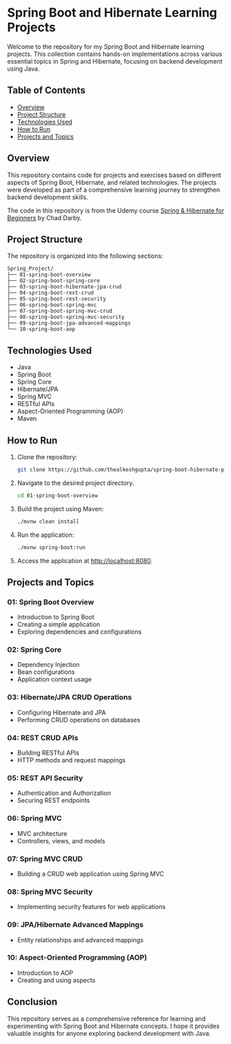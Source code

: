 
# Spring Boot and Hibernate Learning Projects

Welcome to the repository for my Spring Boot and Hibernate learning projects. This collection contains hands-on implementations across various essential topics in Spring and Hibernate, focusing on backend development using Java.

## Table of Contents
- [Overview](#overview)
- [Project Structure](#project-structure)
- [Technologies Used](#technologies-used)
- [How to Run](#how-to-run)
- [Projects and Topics](#projects-and-topics)

## Overview
This repository contains code for projects and exercises based on different aspects of Spring Boot, Hibernate, and related technologies. The projects were developed as part of a comprehensive learning journey to strengthen backend development skills.

The code in this repository is from the Udemy course [Spring & Hibernate for Beginners](https://www.udemy.com/course/spring-hibernate-tutorial) by Chad Darby.

## Project Structure
The repository is organized into the following sections:
```
Spring_Project/
├── 01-spring-boot-overview
├── 02-spring-boot-spring-core
├── 03-spring-boot-hibernate-jpa-crud
├── 04-spring-boot-rest-crud
├── 05-spring-boot-rest-security
├── 06-spring-boot-spring-mvc
├── 07-spring-boot-spring-mvc-crud
├── 08-spring-boot-spring-mvc-security
├── 09-spring-boot-jpa-advanced-mappings
└── 10-spring-boot-aop
```

## Technologies Used
- Java
- Spring Boot
- Spring Core
- Hibernate/JPA
- Spring MVC
- RESTful APIs
- Aspect-Oriented Programming (AOP)
- Maven

## How to Run
1. Clone the repository:
   ```bash
   git clone https://github.com/thealkeshgupta/spring-boot-hibernate-projects.git
   ```
2. Navigate to the desired project directory.
   ```bash
   cd 01-spring-boot-overview
   ```
3. Build the project using Maven:
   ```bash
   ./mvnw clean install
   ```
4. Run the application:
   ```bash
   ./mvnw spring-boot:run
   ```
5. Access the application at [http://localhost:8080](http://localhost:8080).

## Projects and Topics
### 01: Spring Boot Overview
- Introduction to Spring Boot
- Creating a simple application
- Exploring dependencies and configurations

### 02: Spring Core
- Dependency Injection
- Bean configurations
- Application context usage

### 03: Hibernate/JPA CRUD Operations
- Configuring Hibernate and JPA
- Performing CRUD operations on databases

### 04: REST CRUD APIs
- Building RESTful APIs
- HTTP methods and request mappings

### 05: REST API Security
- Authentication and Authorization
- Securing REST endpoints

### 06: Spring MVC
- MVC architecture
- Controllers, views, and models

### 07: Spring MVC CRUD
- Building a CRUD web application using Spring MVC

### 08: Spring MVC Security
- Implementing security features for web applications

### 09: JPA/Hibernate Advanced Mappings
- Entity relationships and advanced mappings

### 10: Aspect-Oriented Programming (AOP)
- Introduction to AOP
- Creating and using aspects

## Conclusion
This repository serves as a comprehensive reference for learning and experimenting with Spring Boot and Hibernate concepts. I hope it provides valuable insights for anyone exploring backend development with Java.
